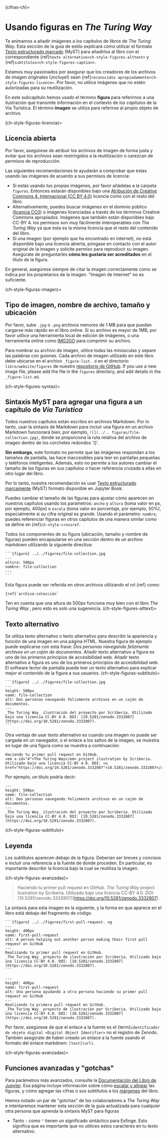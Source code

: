 (cifras-ch)=
# Usando figuras en _The Turing Way_

Te animamos a añadir imágenes a los capítulos de libros de _The Turing Way_. Esta sección de la guía de estilo explicará cómo utilizar el formato [Texto estructurado marcado](https://myst-parser.readthedocs.io/en/latest/) (MyST) para añadirlos al libro con el correspondiente {ref}`texto alternativo<ch-style-figures-alttext>` y {ref}`subtítulos<ch-style-figures-caption>`.

Estamos muy pasionados por asegurar que los creadores de los archivos de imagen originales (¡incluye!) sean {ref}`reconocidos apropiadamente<ch-style-figures-licence>`. Por favor, no utilice imágenes que no estén autorizadas para su reutilización.

En este subcapítulo hemos usado el término **figura** para referirnos a una ilustración que transmite información en el contexto de _los capítulos_ de la Vía Turística. El término **imagen** se utiliza para referirse al propio objeto de archivo.

(ch-style-figuras-licencia)=
## Licencia abierta

Por favor, asegúrese de atribuir los archivos de imagen de forma justa y evitar que los archivos sean restringidos a la reutilización o carezcan de permisos de reproducción.

Las siguientes recomendaciones te ayudarán a comprobar que estas usando las imágenes de acuerdo a sus permisos de licencia:

* Si estás usando tus propias imágenes, por favor añádelas a la carpeta `figuras`. Entonces estarán disponibles bajo una [Atribución de Creative Commons 4. Internacional (CC BY 4.0)](https://creativecommons.org/licenses/by/4.0/deed.ast) licencia como con el resto del libro.
* Alternativamente, puedes buscar imágenes en el dominio público ([licencia CC0](https://creativecommons.org/share-your-work/public-domain/cc0)) o imágenes licenciadas a través de los términos Creative Commons apropiados. Imágenes que también están disponibles bajo CC-BY 4. los permisos son muy fácilmente interoperables con _The Turing Way_ ya que esta es la misma licencia que el resto del contenido del libro.
* Si una imagen (por ejemplo que ha encontrado en internet), no está disponible bajo una licencia abierta, póngase en contacto con el autor original de la imagen y solicite permiso para reproducir su imagen. Asegúrate de preguntarles **cómo les gustaría ser acreditados** en el título de la figura.

En general, asegúrese siempre de citar la imagen correctamente como se indica por los propietarios de la imagen. "Imagen de Internet" no es suficiente.

(ch-style-figuras-imagen)=
## Tipo de imagen, nombre de archivo, tamaño y ubicación

Por favor, sube `.jpg` o `.png` archivos menores de 1 MB para que puedan cargarse más rápido en el libro online. Si su archivo es mayor de 1MB, por favor utilice una herramienta local de edición de imágenes, o una herramienta online como [IMG2GO](https://www.img2go.com/compress-image) para comprimir su archivo.

Para nombrar su archivo de imagen, utilice todas las minúsculas y separe las palabras con guiones. Cada archivo de imagen utilizado en este libro debe ubicarse en el archivo `_figure-list. d` en el directorio `libro/website/figures` de nuestro [repositorio de GitHub](https://github.com/alan-turing-institute/the-turing-way/tree/main/book/website/figures). If you use a new image file, please add the file in the `figures` directory, and add details in the `_figure-list.md`.

(ch-style-figures-syntax)=
## Sintaxis MyST para agregar una figura a un capítulo de _Vía Turística_

Todos nuestros capítulos están escritos en archivos Markdown. Por lo tanto, usar la sintaxis de Markdown para incluir una figura en un archivo Markdown funcionará bien, por ejemplo, `![](../.. figuras/file-collection.jpg)`, donde se proporciona la ruta relativa del archivo de imagen dentro de los corchetes redondos '()'.

**Sin embargo**, este formato no permite que las imágenes respondan a los tamaños de pantalla, las hace inaccesibles para leer en pantallas pequeñas y teléfonos inteligentes. Además, esto no permite a los autores cambiar el tamaño de las figuras en sus capítulos o hacer referencia cruzada a ellas en otro lugar del libro.

Por lo tanto, nuestra recomendación es usar [Texto estructurado marcamente](https://myst-parser.readthedocs.io/en/latest/) (MyST) formato disponible en Jupyter Book.

Puedes cambiar el tamaño de las figuras para ajustar cómo aparecen en nuestros capítulos usando los parámetros: `ancho` y `altura` (toma valor en px, por ejemplo, 400px) o `escala` (toma valor en porcentaje, por ejemplo, 50%), especialmente si su cifra original es grande. Usando el parámetro: `nombre`, puedes referenciar figuras en otros capítulos de una manera similar como se define en {ref}`ch-style-crossref`.

Todos los componentes de su figura (ubicación, tamaño y nombre de figuras) pueden encapsularse en una sección dentro de un archivo markdown utilizando la siguiente directiva:

````
```{figure} ../../figures/file-collection.jpg
---
altura: 500px
nombre: file-collection
---
```
````
Esta figura puede ser referida en otros archivos utilizando el rol {ref} como:

```
{ref}`archivo-colección`
```
Ten en cuenta que una altura de 500px funciona muy bien con el libro _The Turing Way_ , pero esto es solo una sugerencia.
(ch-style-figures-alttext)=
## Texto alternativo
Se utiliza texto alternativo o texto alternativo para describir la apariencia y función de una imagen en una página HTML. Nuestra figura de ejemplo puede explicarse con esta frase: *Dos personas navegando felizmente archivos en un cajón de documentos.* Añadir texto alternativo a figura es uno de los primeros principios de accesibilidad web.
Añadir texto alternativo a figura es uno de los primeros principios de accesibilidad web. El software lector de pantalla puede leer un texto alternativo para explicar mejor el contenido de la figura a sus usuarios.
(ch-style-figuras-subtítulo)=

````
```{figure} ../../figures/file-collection.jpg
---
height: 500px
name: file-collection
alt: Dos personas navegando felizmente archivos en un cajón de documentos.
---
_The Turing Way_ ilustración del proyecto por Scriberia. Utilizado bajo una licencia CC-BY 4.0. DOI: [10.5281/zenodo.3332807](https://doi.org/10.5281/zenodo.3332807).
```
````
Otra ventaja de usar texto alternativo es cuando una imagen no puede ser cargada en un navegador, o el enlace a los saltos de la imagen, se muestra en lugar de una figura como se muestra a continuación:

```{figure} ../../figures/alt-text-demo.png
Haciendo tu primer pull request en GitHub.
<em x-id="4">The Turing Way</em> project ilustration by Scriberia. Utilizado bajo una licencia CC-BY 4.0. DOI: <a href="https://doi.org/10.5281/zenodo.3332807">10.5281/zenodo.3332807</a>.
```

Por ejemplo, un título podría decir:

```{figure} ../../figures/file-collection.jpg
---
height: 500px
name: file-collection
alt: Dos personas navegando felizmente archivos en un cajón de documentos.
---
_The Turing Way_ ilustración del proyecto por Scriberia. Utilizado bajo una licencia CC-BY 4.0. DOI: [10.5281/zenodo.3332807](https://doi.org/10.5281/zenodo.3332807).
```

(ch-style-figuras-subtítulo)=
## Leyenda

Los subtítulos aparecen debajo de la figura. Deberían ser breves y concisos e incluir una referencia a la fuente de donde proceden. En particular, es importante describir la licencia bajo la cual se reutiliza la imagen.

(ch-style-figuras-avanzadas)=

> Haciendo tu primer pull request en GitHub. _The Turing Way_ project ilustration by Scriberia. Utilizado bajo una licencia CC-BY 4.0. DOI: \[10.5281/zenodo.3332807\](https://doi.org/10.5281/zenodo.3332807).

La sintaxis para esta imagen es la siguiente, y la forma en que aparece en el libro está debajo del fragmento de código.

````
```{figure} ../../figures/first-pull-request. ng
---
height: 400px
name: first-pull-request
alt: A person helping out another person making their first pull request on GitHub
---
Realizando tu primer pull request en GitHub.
_The Turing Way_ proyecto de ilustración por Scriberia. Utilizado bajo una licencia CC-BY 4.0. DOI: [10.5281/zenodo.3332807](https://doi.org/10.5281/zenodo.3332807).
```
````

```{figure} ../../figures/first-pull-request.png
---
height: 400px
name: first-pull-request
alt: Una persona ayudando a otra persona haciendo su primer pull request en GitHub
---
Realizando tu primera pull request en GitHub.
_The Turing Way_ proyecto de ilustración por Scriberia. Utilizado bajo una licencia CC-BY 4.0. DOI: [10.5281/zenodo.3332807](https://doi.org/10.5281/zenodo.3332807).
```

Por favor, asegúrese de que el enlace a la fuente es el {term}`identificador de objeto digital <Digital Object Identifier>` no el registro de Zenodo. También asegúrate de haber creado un enlace a la fuente usando el formato del enlace markdown: `[text](url)`.

(ch-style-figuras-avanzadas)=
## Funciones avanzadas y "gotchas"

Para parámetros más avanzados, consulte la [Documentación del Libro de Jupyter](https://jupyterbook.org/content/figures.html). Esa página incluye información sobre cómo [escalar y alinear](https://jupyterbook.org/content/figures.html#figure-scaling-and-aligning) las figuras, y cómo agregar las cifras o sus subtítulos a los [márgenes](https://jupyterbook.org/content/figures.html#margin-captions-and-figures) del libro.

Hemos notado un par de "gotchas" de los colaboradores a _The Turing Way_ e intentaremos mantener esta sección de la guía actualizada para cualquier otra persona que aprenda la sintaxis MyST para figuras

* Tanto `:` como `"` tienen un significado sintáctico para Esfinge. Esto significa que es importante que no utilices estos caracteres en tu texto alternativo.
